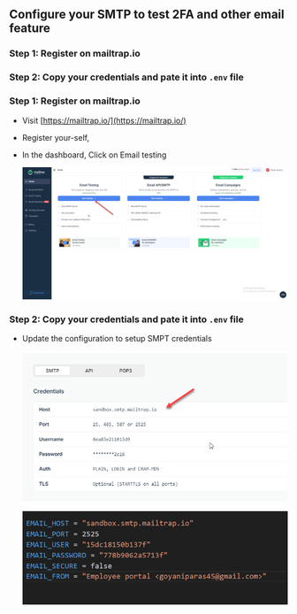 ## Configure your SMTP to test 2FA and other email feature

### Step 1: Register on mailtrap.io
### Step 2: Copy your credentials and pate it into `.env` file


### Step 1: Register on mailtrap.io

- Visit [https://mailtrap.io/](https://mailtrap.io/)
- Register your-self,
- In the dashboard, Click on Email testing 
    
    ![Email testing](assets/mail_trap_step_1.png)

### Step 2: Copy your credentials and pate it into `.env` file
- Update the configuration to setup SMPT credentials
    
    ![SMTP](assets/mail_trap_step_2.png)
    
    ![.env](assets/step_3.png)
